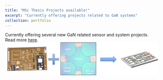 ```yaml
---
title: "MSc Thesis Projects available!"
excerpt: "Currently offering projects related to GaN systems"
collection: portfolio
---
```


Currently offering several new GaN related sensor and system projects. Read more [here](https://ei.et.tudelft.nl/Education/mscprojects_theme.php?ti=67). <br/><img src='/images/GaNIC_Dowling.png'>
